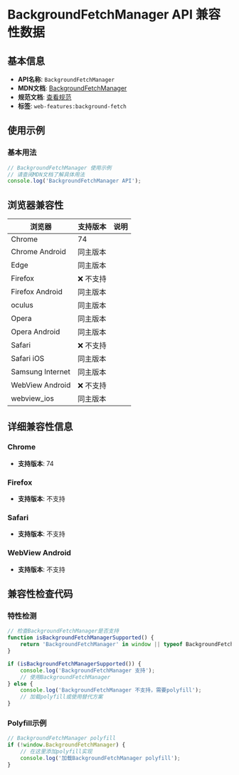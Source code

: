 # BackgroundFetchManager API 兼容性数据

## 基本信息

- **API名称**: `BackgroundFetchManager`
- **MDN文档**: [BackgroundFetchManager](https://developer.mozilla.org/docs/Web/API/BackgroundFetchManager)
- **规范文档**: [查看规范](https://wicg.github.io/background-fetch/#background-fetch-manager)
- **标签**: `web-features:background-fetch`

## 使用示例

### 基本用法

```javascript
// BackgroundFetchManager 使用示例
// 请查阅MDN文档了解具体用法
console.log('BackgroundFetchManager API');
```

## 浏览器兼容性

| 浏览器 | 支持版本 | 说明 |
|--------|----------|------|
| Chrome | 74 |  |
| Chrome Android | 同主版本 |  |
| Edge | 同主版本 |  |
| Firefox | ❌ 不支持 |  |
| Firefox Android | 同主版本 |  |
| oculus | 同主版本 |  |
| Opera | 同主版本 |  |
| Opera Android | 同主版本 |  |
| Safari | ❌ 不支持 |  |
| Safari iOS | 同主版本 |  |
| Samsung Internet | 同主版本 |  |
| WebView Android | ❌ 不支持 |  |
| webview_ios | 同主版本 |  |

## 详细兼容性信息

### Chrome

- **支持版本**: 74

### Firefox

- **支持版本**: 不支持

### Safari

- **支持版本**: 不支持

### WebView Android

- **支持版本**: 不支持

## 兼容性检查代码

### 特性检测

```javascript
// 检查BackgroundFetchManager是否支持
function isBackgroundFetchManagerSupported() {
    return 'BackgroundFetchManager' in window || typeof BackgroundFetchManager !== 'undefined';
}

if (isBackgroundFetchManagerSupported()) {
    console.log('BackgroundFetchManager 支持');
    // 使用BackgroundFetchManager
} else {
    console.log('BackgroundFetchManager 不支持，需要polyfill');
    // 加载polyfill或使用替代方案
}
```

### Polyfill示例

```javascript
// BackgroundFetchManager polyfill
if (!window.BackgroundFetchManager) {
    // 在这里添加polyfill实现
    console.log('加载BackgroundFetchManager polyfill');
}
```

